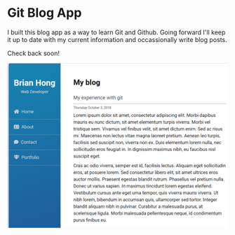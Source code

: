 # Git Blog App

I built this blog app as a way to learn Git and Github. Going forward I'll keep it up to date with my current information and occassionally write blog posts.

Check back soon!

<img src="screenshot.png" alt="Blog Screenshot">